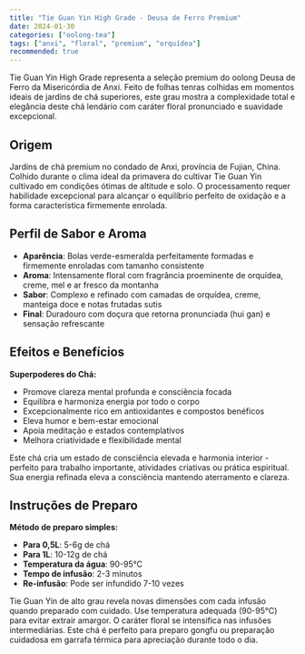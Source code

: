 ```yaml
---
title: "Tie Guan Yin High Grade - Deusa de Ferro Premium"
date: 2024-01-30
categories: ["oolong-tea"]
tags: ["anxi", "floral", "premium", "orquídea"]
recommended: true
---
```


Tie Guan Yin High Grade representa a seleção premium do oolong Deusa de Ferro da Misericórdia de Anxi. Feito de folhas tenras colhidas em momentos ideais de jardins de chá superiores, este grau mostra a complexidade total e elegância deste chá lendário com caráter floral pronunciado e suavidade excepcional.

## Origem

Jardins de chá premium no condado de Anxi, província de Fujian, China. Colhido durante o clima ideal da primavera do cultivar Tie Guan Yin cultivado em condições ótimas de altitude e solo. O processamento requer habilidade excepcional para alcançar o equilíbrio perfeito de oxidação e a forma característica firmemente enrolada.

## Perfil de Sabor e Aroma

- **Aparência**: Bolas verde-esmeralda perfeitamente formadas e firmemente enroladas com tamanho consistente
- **Aroma**: Intensamente floral com fragrância proeminente de orquídea, creme, mel e ar fresco da montanha
- **Sabor**: Complexo e refinado com camadas de orquídea, creme, manteiga doce e notas frutadas sutis
- **Final**: Duradouro com doçura que retorna pronunciada (hui gan) e sensação refrescante

## Efeitos e Benefícios

**Superpoderes do Chá:**
- Promove clareza mental profunda e consciência focada
- Equilibra e harmoniza energia por todo o corpo
- Excepcionalmente rico em antioxidantes e compostos benéficos
- Eleva humor e bem-estar emocional
- Apoia meditação e estados contemplativos
- Melhora criatividade e flexibilidade mental

Este chá cria um estado de consciência elevada e harmonia interior - perfeito para trabalho importante, atividades criativas ou prática espiritual. Sua energia refinada eleva a consciência mantendo aterramento e clareza.

## Instruções de Preparo

**Método de preparo simples:**
- **Para 0,5L**: 5-6g de chá
- **Para 1L**: 10-12g de chá
- **Temperatura da água**: 90-95°C
- **Tempo de infusão**: 2-3 minutos
- **Re-infusão**: Pode ser infundido 7-10 vezes

Tie Guan Yin de alto grau revela novas dimensões com cada infusão quando preparado com cuidado. Use temperatura adequada (90-95°C) para evitar extrair amargor. O caráter floral se intensifica nas infusões intermediárias. Este chá é perfeito para preparo gongfu ou preparação cuidadosa em garrafa térmica para apreciação durante todo o dia.

